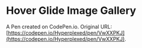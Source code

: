 # Hover Glide Image Gallery

A Pen created on CodePen.io. Original URL: [https://codepen.io/Hyperplexed/pen/VwXXPKJ](https://codepen.io/Hyperplexed/pen/VwXXPKJ).

